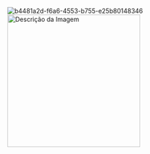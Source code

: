 ![b4481a2d-f6a6-4553-b755-e25b80148346](https://github.com/user-attachments/assets/12e83fcc-9def-4005-8fea-c2f4238a17ce)
<img src="![b4481a2d-f6a6-4553-b755-e25b80148346](https://github.com/user-attachments/assets/12e83fcc-9def-4005-8fea-c2f4238a17ce)
" alt="Descrição da Imagem" width="300"/>
